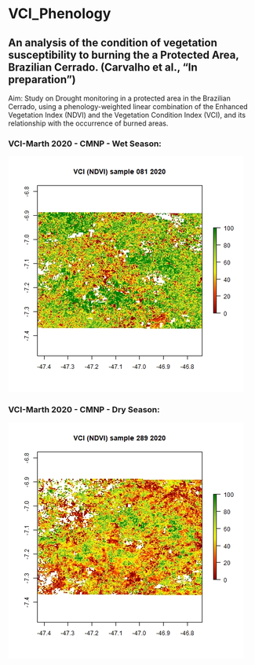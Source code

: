# VCI_Phenology
## An analysis of the condition of vegetation susceptibility to burning the a Protected Area, Brazilian Cerrado. (Carvalho et al., “In preparation”)
   Aim: Study on Drought monitoring in a protected area in the Brazilian Cerrado, using a phenology-weighted linear combination of the Enhanced Vegetation Index (NDVI) and the Vegetation Condition Index (VCI), and its relationship with the occurrence of burned areas.

### VCI-Marth 2020 - CMNP - Wet Season:
<img src="/image/march_2020.jpg" alt="VCI-Marth 2020 - CMNP - Wet Season" />


### VCI-Marth 2020 - CMNP - Dry Season:
<img src="/image/october_2020.jpg" alt="VCI-Marth 2020 - CMNP - Dry Season" />
